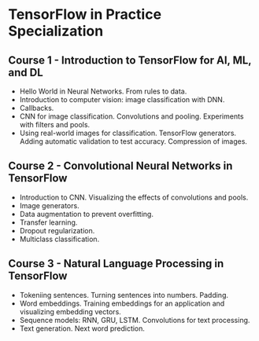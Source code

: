 # TensorFlow in Practice Specialization

## Course 1 - Introduction to TensorFlow for AI, ML, and DL

* Hello World in Neural Networks. From rules to data.
* Introduction to computer vision: image classification with DNN. 
* Callbacks. 
* CNN for image classification. Convolutions and pooling. Experiments with filters and pools.
* Using real-world images for classification. TensorFlow generators. Adding automatic validation to test accuracy. Compression of images.

## Course 2 - Convolutional Neural Networks in TensorFlow

* Introduction to CNN. Visualizing the effects of convolutions and pools.
* Image generators.
* Data augmentation to prevent overfitting. 
* Transfer learning. 
* Dropout regularization.
* Multiclass classification.

## Course 3 - Natural Language Processing in TensorFlow

* Tokeniing sentences. Turning sentences into numbers. Padding.
* Word embeddings. Training embeddings for an application and visualizing embedding vectors.
* Sequence models: RNN, GRU, LSTM. Convolutions for text processing.
* Text generation. Next word prediction.